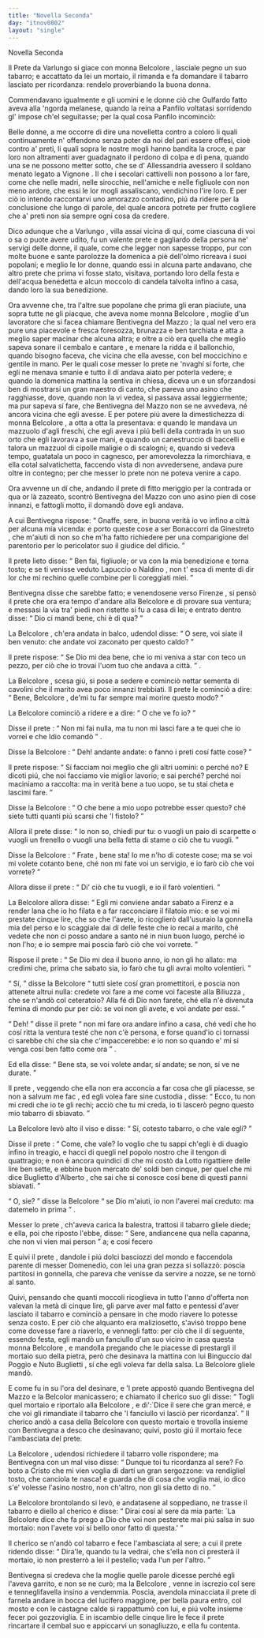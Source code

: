 ```yaml
---
title: "Novella Seconda"
day: "itnov0802"
layout: "single"
---
```

<html>
 <head>
 </head>
 <body>
  <div id="nov0802" type="novella" who="panfilo">
   <head>
    Novella Seconda
   </head>
   <argument>
    <p>
     <milestone id="p08020001"/>
     <name persref="prete-0802" type="person">
      Il Prete da Varlungo
     </name>
     si giace con
     <name persref="belcolore" type="person">
      monna Belcolore
     </name>
     , lasciale pegno un suo tabarro; e accattato da lei un mortaio, il rimanda e fa domandare il tabarro lasciato per ricordanza: rendelo proverbiando la buona donna.
    </p>
   </argument>
   <div3 type="commentary" who="author">
    <p>
     <milestone id="p08020002"/>
     Commendavano igualmente e gli uomini e le donne ci&ograve; che
     <name persref="gulfardo" type="person">
      Gulfardo
     </name>
     fatto aveva alla 'ngorda melanese, quando
     <name persref="lauretta" type="person">
      la reina
     </name>
     a
     <name persref="panfilo" type="person">
      Panfilo
     </name>
     voltatasi sorridendo gl' impose ch'el seguitasse; per la qual cosa
     <name persref="panfilo" type="person">
      Panfilo
     </name>
     incominci&ograve;:
    </p>
   </div3>
   <div3 type="commentary" who="panfilo">
    <p>
     <milestone id="p08020003"/>
     Belle donne, a me occorre di dire una novelletta contro a coloro li quali continuamente n' offendono senza poter da noi del pari essere offesi, cio&egrave; contro a' preti, li quali sopra le nostre mogli hanno bandita la croce, e par loro non altramenti aver guadagnato il perdono di colpa e di pena, quando una se ne possono metter sotto, che se d'
     <name placeref="alessandriaeg" type="place">
      Allessandria
     </name>
     avessero il soldano menato legato a
     <name placeref="avignone" type="place">
      Vignone
     </name>
     .
     <milestone id="p08020004"/>
     Il che i secolari cattivelli non possono a lor fare, come che nelle madri, nelle sirocchie, nell'amiche e nelle figliuole con non meno ardore, che essi le lor mogli assaliscano, vendichino l'ire loro.
     <milestone id="p08020005"/>
     E per ci&ograve; io intendo raccontarvi uno amorazzo contadino, pi&uacute; da ridere per la conclusione che lungo di parole, del quale ancora potrete per frutto cogliere che a' preti non sia sempre ogni cosa da credere.
    </p>
   </div3>
   <p>
    <milestone id="p08020006"/>
    Dico adunque che a
    <name placeref="varlungo" type="place">
     Varlungo
    </name>
    , villa assai vicina di qui, come ciascuna di voi o sa o puote avere udito, fu un valente
    <name persref="prete-0802" type="person">
     prete
    </name>
    e gagliardo della persona ne' servigi delle donne, il quale, come che legger non sapesse troppo, pur con molte buone e sante parolozze la domenica a pi&egrave; dell'olmo ricreava i suoi popolani;
    <milestone id="p08020007"/>
    e meglio le lor donne, quando essi in alcuna parte andavano, che altro prete che prima vi fosse stato, visitava, portando loro della festa e dell'acqua benedetta e alcun moccolo di candela talvolta infino a casa, dando loro la sua benedizione.
   </p>
   <p>
    <milestone id="p08020008"/>
    Ora avvenne che, tra l'altre sue popolane che prima gli eran piaciute, una sopra tutte ne gli piacque, che aveva nome
    <name persref="belcolore" type="person">
     monna Belcolore
    </name>
    , moglie d'un lavoratore che si facea chiamare
    <name persref="bentivegnamazzo" type="person">
     Bentivegna del Mazzo
    </name>
    ;
    <milestone id="p08020009"/>
    la qual nel vero era pure una piacevole e fresca foresozza, brunazza e ben tarchiata e atta a meglio saper macinar che alcuna altra; e oltre a ci&ograve; era quella che meglio sapeva sonare il cembalo e cantare
    <title type="song">
     L'acqua corre la borrana
    </title>
    , e menare la ridda e il ballonchio, quando bisogno faceva, che vicina che ella avesse, con bel moccichino e gentile in mano.
    <milestone id="p08020010"/>
    Per le quali cose messer lo
    <name persref="prete-0802" type="person">
     prete
    </name>
    ne 'nvagh&iacute; s&iacute; forte, che egli ne menava smanie e tutto il d&iacute; andava aiato per poterla vedere; e quando la domenica mattina la sentiva in chiesa, diceva un
    <title type="song">
     Kyrie
    </title>
    e un
    <title type="song">
     Sanctus
    </title>
    sforzandosi ben di mostrarsi un gran maestro di canto, che pareva uno asino che ragghiasse, dove, quando non la vi vedea, si passava assai leggiermente; ma pur sapeva s&iacute; fare, che
    <name persref="bentivegnamazzo" type="person">
     Bentivegna del Mazzo
    </name>
    non se ne avvedeva, n&eacute; ancora vicina che egli avesse.
    <milestone id="p08020011"/>
    E per potere pi&uacute; avere la dimestichezza di
    <name persref="belcolore" type="person">
     monna Belcolore
    </name>
    , a otta a otta la presentava: e quando le mandava un mazzuolo d'agli freschi, che egli aveva i pi&uacute; belli della contrada in un suo orto che egli lavorava a sue mani, e quando un canestruccio di baccelli e talora un mazzuol di cipolle maligie o di scalogni;
    <milestone id="p08020012"/>
    e, quando si vedeva tempo, guatatala un poco in cagnesco, per amorevolezza la rimorchiava, e ella cotal salvatichetta, faccendo vista di non avvedersene, andava pure oltre in contegno; per che messer lo prete non ne poteva venire a capo.
   </p>
   <p>
    <milestone id="p08020013"/>
    Ora avvenne un d&iacute; che, andando il
    <name persref="prete-0802" type="person">
     prete
    </name>
    di fitto meriggio per la contrada or qua or l&agrave; zazeato, scontr&ograve;
    <name persref="bentivegnamazzo" type="person">
     Bentivegna del Mazzo
    </name>
    con uno asino pien di cose innanzi, e fattogli motto, il domand&ograve; dove egli andava.
   </p>
   <p>
    <milestone id="p08020014"/>
    A cui
    <name persref="bentivegnamazzo" type="person">
     Bentivegna
    </name>
    rispose:
    <q direct="unspecified" who="bentivegnamazzo">
     Gnaffe, sere, in buona verit&agrave; io vo infino a
     <name placeref="firenze" type="place">
      citt&agrave;
     </name>
     per alcuna mia vicenda: e porto queste cose a ser
     <name persref="bonaccorri" type="person">
      Bonaccorri da Ginestreto
     </name>
     , che m'aiuti di non so che m'ha fatto richiedere per una comparigione del parentorio per lo pericolator suo il giudice del dificio.
    </q>
   </p>
   <p>
    <milestone id="p08020015"/>
    Il
    <name persref="prete-0802" type="person">
     prete
    </name>
    lieto disse:
    <q direct="unspecified" who="prete-0802">
     Ben fai, figliuole; or va con la mia benedizione e torna tosto; e se ti venisse veduto
     <name persref="lapuccio" type="person">
      Lapuccio
     </name>
     o
     <name persref="naldino" type="person">
      Naldino
     </name>
     , non t' esca di mente di dir lor che mi rechino quelle combine per li coreggiati miei.
    </q>
   </p>
   <p>
    <milestone id="p08020016"/>
    <name persref="bentivegnamazzo" type="person">
     Bentivegna
    </name>
    disse che sarebbe fatto; e venendosene verso
    <name persref="firenze" type="place">
     Firenze
    </name>
    , si pens&ograve; il
    <name persref="prete-0802" type="person">
     prete
    </name>
    che ora era tempo d'andare alla
    <name persref="belcolore" type="person">
     Belcolore
    </name>
    e di provare sua ventura; e messasi la via tra' piedi non ristette s&iacute; fu a casa di lei; e entrato dentro disse:
    <q direct="unspecified" who="prete-0802">
     Dio ci mandi bene, chi &egrave; di qua?
    </q>
   </p>
   <p>
    <milestone id="p08020017"/>
    La
    <name persref="belcolore" type="person">
     Belcolore
    </name>
    , ch'era andata in balco, udendol disse:
    <q direct="unspecified" who="belcolore">
     O sere, voi siate il ben venuto: che andate voi zaconato per questo caldo?
    </q>
   </p>
   <p>
    <milestone id="p08020018"/>
    Il
    <name persref="prete-0802" type="person">
     prete
    </name>
    rispose:
    <q direct="unspecified" who="prete-0802">
     Se Dio mi dea bene, che io mi veniva a star con teco un pezzo, per ci&ograve; che io trovai l'uom tuo che andava a
     <name placeref="firenze" type="place">
      citt&agrave;.
     </name>
    </q>
    .
   </p>
   <p>
    <milestone id="p08020019"/>
    La
    <name persref="belcolore" type="person">
     Belcolore
    </name>
    , scesa gi&uacute;, si pose a sedere e cominci&ograve; nettar sementa di cavolini che il marito avea poco innanzi trebbiati. Il
    <name persref="prete-0802" type="person">
     prete
    </name>
    le cominci&ograve; a dire:
    <q direct="unspecified" who="prete-0802">
     Bene,
     <name persref="belcolore" type="person">
      Belcolore
     </name>
     , de'mi tu far sempre mai morire questo modo?
    </q>
   </p>
   <p>
    <milestone id="p08020020"/>
    La
    <name persref="belcolore" type="person">
     Belcolore
    </name>
    cominci&ograve; a ridere e a dire:
    <q direct="unspecified" who="belcolore">
     O che ve fo io?
    </q>
   </p>
   <p>
    <milestone id="p08020021"/>
    Disse il
    <name persref="prete-0802" type="person">
     prete
    </name>
    :
    <q direct="unspecified" who="prete-0802">
     Non mi fai nulla, ma tu non mi lasci fare a te quei che io vorrei e che Idio comand&ograve;
    </q>
    .
   </p>
   <p>
    <milestone id="p08020022"/>
    Disse la
    <name persref="belcolore" type="person">
     Belcolore
    </name>
    :
    <q direct="unspecified" who="belcolore">
     Deh! andante andate: o fanno i preti cos&iacute; fatte cose?
    </q>
   </p>
   <p>
    <milestone id="p08020023"/>
    Il
    <name persref="prete-0802" type="person">
     prete
    </name>
    rispose:
    <q direct="unspecified" who="prete-0802">
     S&iacute; facciam noi meglio che gli altri uomini: o perch&eacute; no? E dicoti pi&uacute;, che noi facciamo vie miglior lavorio; e sai perch&eacute;? perch&eacute; noi maciniamo a raccolta: ma in verit&agrave; bene a tuo uopo, se tu stai cheta e lascimi fare.
    </q>
   </p>
   <p>
    <milestone id="p08020024"/>
    Disse la
    <name persref="belcolore" type="person">
     Belcolore
    </name>
    :
    <q direct="unspecified" who="belcolore">
     O che bene a mio uopo potrebbe esser questo? ch&eacute; siete tutti quanti pi&uacute; scarsi che 'l fistolo?
    </q>
   </p>
   <p>
    <milestone id="p08020025"/>
    Allora il
    <name persref="prete-0802" type="person">
     prete
    </name>
    disse:
    <q direct="unspecified" who="prete-0802">
     Io non so, chiedi pur tu: o vuogli un paio di scarpette o vuogli un frenello o vuogli una bella fetta di stame o ci&ograve; che tu vuogli.
    </q>
   </p>
   <p>
    <milestone id="p08020026"/>
    Disse la
    <name persref="belcolore" type="person">
     Belcolore
    </name>
    :
    <q direct="unspecified" who="belcolore">
     <name persref="prete-0802" type="person">
      Frate
     </name>
     , bene sta! Io me n'ho di coteste cose; ma se voi mi volete cotanto bene, ch&eacute; non mi fate voi un servigio, e io far&ograve; ci&ograve; che voi vorrete?
    </q>
   </p>
   <p>
    <milestone id="p08020027"/>
    Allora disse il
    <name persref="prete-0802" type="person">
     prete
    </name>
    :
    <q direct="unspecified" who="prete-0802">
     Di' ci&ograve; che tu vuogli, e io il far&ograve; volentieri.
    </q>
   </p>
   <p>
    <milestone id="p08020028"/>
    La
    <name persref="belcolore" type="person">
     Belcolore
    </name>
    allora disse:
    <q direct="unspecified" who="belcolore">
     Egli mi conviene andar sabato a
     <name placeref="firenze" type="place">
      Firenz
     </name>
     e a render lana che io ho filata e a far racconciare il filatoio mio: e se voi mi prestate cinque lire, che so che l'avete, io ricoglier&ograve; dall'usuraio la gonnella mia del perso e lo scaggiale dai d&iacute; delle feste che io recai a marito, ch&eacute; vedete che non ci posso andare a santo n&eacute; in niun buon luogo, perch&eacute; io non l'ho; e io sempre mai poscia far&ograve; ci&ograve; che voi vorrete.
    </q>
   </p>
   <p>
    <milestone id="p08020029"/>
    Rispose il
    <name persref="prete-0802" type="person">
     prete
    </name>
    :
    <q direct="unspecified" who="prete-0802">
     Se Dio mi dea il buono anno, io non gli ho allato: ma credimi che, prima che sabato sia, io far&ograve; che tu gli avrai molto volentieri.
    </q>
   </p>
   <p>
    <milestone id="p08020030"/>
    <q direct="unspecified" who="belcolore">
     S&iacute;,
    </q>
    disse la
    <name persref="belcolore" type="person">
     Belcolore
    </name>
    <q direct="unspecified">
     tutti siete cos&iacute; gran promettitori, e poscia non attenete altrui nulla: credete voi fare a me come voi faceste alla
     <name persref="biliuzza" type="person">
      Biliuzza
     </name>
     , che se n'and&ograve; col ceteratoio? Alla f&eacute; di Dio non farete, ch&eacute; ella n'&egrave; divenuta femina di mondo pur per ci&ograve;: se voi non gli avete, e voi andate per essi.
    </q>
   </p>
   <p>
    <milestone id="p08020031"/>
    <q direct="unspecified" who="prete-0802">
     Deh!
    </q>
    disse il
    <name persref="prete-0802" type="person">
     prete
    </name>
    <q direct="unspecified">
     non mi fare ora andare infino a casa, ch&eacute; vedi che ho cos&iacute; ritta la ventura test&eacute; che non c'&egrave; persona, e forse quand'io ci tornassi ci sarebbe chi che sia che c'impaccerebbe: e io non so quando e' mi si venga cos&iacute; ben fatto come ora
    </q>
    .
   </p>
   <p>
    <milestone id="p08020032"/>
    Ed ella disse:
    <q direct="unspecified" who="belcolore">
     Bene sta, se voi volete andar, s&iacute; andate; se non, s&iacute; ve ne durate.
    </q>
   </p>
   <p>
    <milestone id="p08020033"/>
    Il
    <name persref="prete-0802" type="person">
     prete
    </name>
    , veggendo che ella non era acconcia a far cosa che gli piacesse, se non a
    <foreign>
     salvum me fac
    </foreign>
    , ed egli volea fare
    <foreign>
     <!--lang="latin"-->
     sine custodia
    </foreign>
    , disse:
    <q direct="unspecified" who="prete-0802">
     Ecco, tu non mi credi che io te gli rechi; acci&ograve; che tu mi creda, io ti lascer&ograve; pegno questo mio tabarro di sbiavato.
    </q>
   </p>
   <p>
    <milestone id="p08020034"/>
    La
    <name persref="belcolore" type="person">
     Belcolore
    </name>
    lev&ograve; alto il viso e disse:
    <q direct="unspecified" who="belcolore">
     S&iacute;, cotesto tabarro, o che vale egli?
    </q>
   </p>
   <p>
    <milestone id="p08020035"/>
    Disse il
    <name persref="prete-0802" type="person">
     prete
    </name>
    :
    <q direct="unspecified" who="prete-0802">
     Come, che vale? Io voglio che tu sappi ch'egli &egrave; di duagio infino in treagio, e hacci di quegli nel popolo nostro che il tengon di quattragio; e non &egrave; ancora quindici d&iacute; che mi cost&ograve; da
     <name persref="lotto" type="person">
      Lotto
     </name>
     rigattiere delle lire ben sette, e ebbine buon mercato de' soldi ben cinque, per quel che mi dice
     <name persref="buglietto" type="person">
      Buglietto d'Alberto
     </name>
     , che sai che si conosce cos&iacute; bene di questi panni sbiavati.
    </q>
   </p>
   <p>
    <milestone id="p08020036"/>
    <q direct="unspecified" who="belcolore">
     O, sie?
    </q>
    disse la
    <name persref="belcolore" type="person">
     Belcolore
    </name>
    <q direct="unspecified">
     se Dio m'aiuti, io non l'averei mai creduto: ma datemelo in prima
    </q>
    .
   </p>
   <p>
    <milestone id="p08020037"/>
    Messer lo
    <name persref="prete-0802" type="person">
     prete
    </name>
    , ch'aveva carica la balestra, trattosi il tabarro gliele diede; e ella, poi che riposto l'ebbe, disse:
    <q direct="unspecified" who="belcolore">
     Sere, andiancene qua nella capanna, che non vi vien mai person
    </q>
    a; e cos&iacute; fecero
   </p>
   <p>
    <milestone id="p08020038"/>
    E quivi il
    <name persref="prete-0802" type="person">
     prete
    </name>
    , dandole i pi&uacute; dolci basciozzi del mondo e faccendola parente di messer Domenedio, con lei una gran pezza si sollazz&ograve;: poscia partitosi in gonnella, che pareva che venisse da servire a nozze, se ne torn&ograve; al santo.
   </p>
   <p>
    <milestone id="p08020039"/>
    Quivi, pensando che quanti moccoli ricoglieva in tutto l'anno d'offerta non valevan la met&agrave; di cinque lire, gli parve aver mal fatto e pentessi d'aver lasciato il tabarro e cominci&ograve; a pensare in che modo riavere lo potesse senza costo.
    <milestone id="p08020040"/>
    E per ci&ograve; che alquanto era maliziosetto, s'avis&ograve; troppo bene come dovesse fare a riaverlo, e vennegli fatto: per ci&ograve; che il d&iacute; seguente, essendo festa, egli mand&ograve; un fanciullo d'un suo vicino in casa questa
    <name persref="belcolore" type="person">
     monna Belcolore
    </name>
    , e mandolla pregando che le piacesse di prestargli il mortaio suo della pietra, per&ograve; che desinava la mattina con lui
    <name persref="binguccio" type="person">
     Binguccio dal Poggio
    </name>
    e
    <name persref="nutobuglietti" type="person">
     Nuto Buglietti
    </name>
    , s&iacute; che egli voleva far della salsa. La
    <name persref="belcolore" type="person">
     Belcolore
    </name>
    gliele mand&ograve;.
   </p>
   <p>
    <milestone id="p08020041"/>
    E come fu in su l'ora del desinare, e 'l
    <name persref="prete-0802" type="person">
     prete
    </name>
    appost&ograve; quando
    <name persref="bentivegnamazzo" type="person">
     Bentivegna del Mazzo
    </name>
    e la
    <name persref="belcolore" type="person">
     Belcolor
    </name>
    manicassero; e chiamato il
    <name persref="chierico-0802" type="person">
     cherico
    </name>
    suo gli disse:
    <milestone id="p08020042"/>
    <q direct="unspecified" who="prete-0802">
     Togli quel mortaio e riportalo alla
     <name persref="belcolore" type="person">
      Belcolore
     </name>
     , e di':`Dice il sere che gran merc&eacute;, e che voi gli rimandiate il tabarro che 'l fanciullo vi lasci&ograve; per ricordanza'.
    </q>
    Il cherico and&ograve; a casa della
    <name persref="belcolore" type="person">
     Belcolore
    </name>
    con questo mortaio e trovolla insieme con
    <name persref="bentivegnamazzo" type="person">
     Bentivegna
    </name>
    a desco che desinavano; quivi, posto gi&uacute; il mortaio fece l'ambasciata del prete.
   </p>
   <p>
    <milestone id="p08020043"/>
    La
    <name persref="belcolore" type="person">
     Belcolore
    </name>
    , udendosi richiedere il tabarro volle rispondere; ma
    <name persref="bentivegnamazzo" type="person">
     Bentivegna
    </name>
    con un mal viso disse:
    <q direct="unspecified" who="bentivegnamazzo">
     Dunque toi tu ricordanza al sere? Fo boto a Cristo che mi vien voglia di darti un gran sergozzone: va rendigliel tosto, che canciola te nasca! e guarda che di cosa che voglia mai, io dico s'e' volesse l'asino nostro, non ch'altro, non gli sia detto di no.
    </q>
   </p>
   <p>
    <milestone id="p08020044"/>
    La
    <name persref="belcolore" type="person">
     Belcolore
    </name>
    brontolando si lev&ograve;, e andatasene al soppediano, ne trasse il tabarro e diello al cherico e disse:
    <q direct="unspecified" who="belcolore">
     Dirai cos&iacute; al sere da mia parte: `La
     <name persref="belcolore" type="person">
      Belcolore
     </name>
     dice che fa prego a Dio che voi non pesterete mai pi&uacute; salsa in suo mortaio: non l'avete voi s&iacute; bello onor fatto di questa.'
    </q>
   </p>
   <p>
    <milestone id="p08020045"/>
    <name persref="chierico-0802" type="person">
     Il cherico
    </name>
    se n'and&ograve; col tabarro e fece l'ambasciata al sere; a cui il
    <name persref="prete-0802" type="person">
     prete
    </name>
    ridendo disse:
    <q direct="unspecified" who="prete-0802">
     Dira'le, quando tu la vedrai, che s'ella non ci prester&agrave; il mortaio, io non presterr&ograve; a lei il pestello; vada l'un per l'altro.
    </q>
   </p>
   <p>
    <milestone id="p08020046"/>
    <name persref="bentivegnamazzo" type="person">
     Bentivegna
    </name>
    si credeva che la moglie quelle parole dicesse perch&eacute; egli l'aveva garrito, e non se ne cur&ograve;; ma la
    <name persref="belcolore" type="person">
     Belcolore
    </name>
    , venne in iscrezio col sere e tenneglifavella insino a vendemmia. Poscia, avendola minacciata il
    <name persref="prete-0802" type="person">
     prete
    </name>
    di farnela andare in bocca del lucifero maggiore, per bella paura entro, col mosto e con le castagne calde si rappattum&ograve; con lui, e pi&uacute; volte insieme fecer poi gozzoviglia.
    <milestone id="p08020047"/>
    E in iscambio delle cinque lire le fece il
    <name persref="prete-0802" type="person">
     prete
    </name>
    rincartare il cembal suo e appiccarvi un sonagliuzzo, e ella fu contenta.
   </p>
  </div>
 </body>
</html>